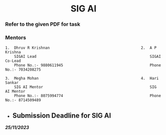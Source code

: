 <p align="center">
<!-- 
<a href="https://aseam.acm.org/">
    <img src="" alt="Logo" width=30%>
  </a>
-->
  <h1 align="center">SIG AI</h1>
</p>

### Refer to the given PDF for task

### Mentors

    1.  Dhruv R Krishnan                                         2.  A P Krishna         
        SIGAI Lead                                                   SIGAI Co-Lead
        Phone No.:- 9880611945                                       Phone No.:- 7034208275
 
    3.  Megha Mohan                                              4.  Hari Sankar
        SIG AI Mentor                                                SIG AI Mentor 
        Phone No.:- 8075994774                                       Phone No.:- 8714509489
 

* ## Submission Deadline for SIG AI
**_25/11/2023_**
